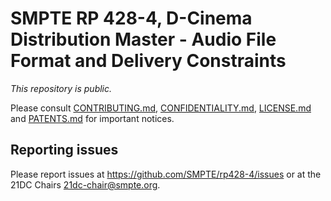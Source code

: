 # SMPTE RP 428-4, D-Cinema Distribution Master - Audio File Format and Delivery Constraints

_This repository is public._ 

Please consult [CONTRIBUTING.md](./CONTRIBUTING.md), [CONFIDENTIALITY.md](./CONFIDENTIALITY.md), [LICENSE.md](./LICENSE.md) and [PATENTS.md](./PATENTS.md) for important notices.

## Reporting issues

Please report issues at <https://github.com/SMPTE/rp428-4/issues> or at the 21DC Chairs <21dc-chair@smpte.org>.
